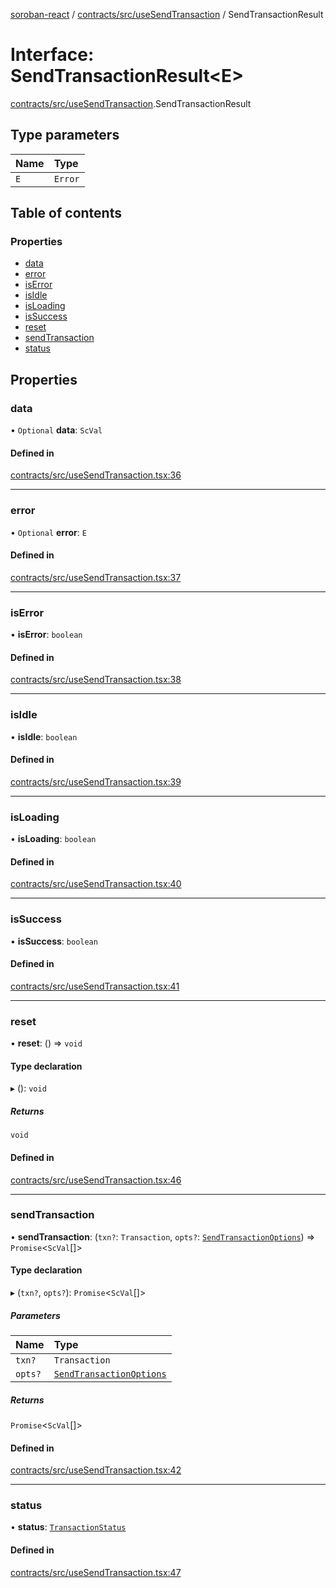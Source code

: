 [soroban-react](../README.md) / [contracts/src/useSendTransaction](../modules/contracts_src_useSendTransaction.md) / SendTransactionResult

# Interface: SendTransactionResult<E\>

[contracts/src/useSendTransaction](../modules/contracts_src_useSendTransaction.md).SendTransactionResult

## Type parameters

| Name | Type |
| :------ | :------ |
| `E` | `Error` |

## Table of contents

### Properties

- [data](contracts_src_useSendTransaction.SendTransactionResult.md#data)
- [error](contracts_src_useSendTransaction.SendTransactionResult.md#error)
- [isError](contracts_src_useSendTransaction.SendTransactionResult.md#iserror)
- [isIdle](contracts_src_useSendTransaction.SendTransactionResult.md#isidle)
- [isLoading](contracts_src_useSendTransaction.SendTransactionResult.md#isloading)
- [isSuccess](contracts_src_useSendTransaction.SendTransactionResult.md#issuccess)
- [reset](contracts_src_useSendTransaction.SendTransactionResult.md#reset)
- [sendTransaction](contracts_src_useSendTransaction.SendTransactionResult.md#sendtransaction)
- [status](contracts_src_useSendTransaction.SendTransactionResult.md#status)

## Properties

### data

• `Optional` **data**: `ScVal`

#### Defined in

[contracts/src/useSendTransaction.tsx:36](https://github.com/mauroepce/soroban-react/blob/486e5d4/packages/contracts/src/useSendTransaction.tsx#L36)

___

### error

• `Optional` **error**: `E`

#### Defined in

[contracts/src/useSendTransaction.tsx:37](https://github.com/mauroepce/soroban-react/blob/486e5d4/packages/contracts/src/useSendTransaction.tsx#L37)

___

### isError

• **isError**: `boolean`

#### Defined in

[contracts/src/useSendTransaction.tsx:38](https://github.com/mauroepce/soroban-react/blob/486e5d4/packages/contracts/src/useSendTransaction.tsx#L38)

___

### isIdle

• **isIdle**: `boolean`

#### Defined in

[contracts/src/useSendTransaction.tsx:39](https://github.com/mauroepce/soroban-react/blob/486e5d4/packages/contracts/src/useSendTransaction.tsx#L39)

___

### isLoading

• **isLoading**: `boolean`

#### Defined in

[contracts/src/useSendTransaction.tsx:40](https://github.com/mauroepce/soroban-react/blob/486e5d4/packages/contracts/src/useSendTransaction.tsx#L40)

___

### isSuccess

• **isSuccess**: `boolean`

#### Defined in

[contracts/src/useSendTransaction.tsx:41](https://github.com/mauroepce/soroban-react/blob/486e5d4/packages/contracts/src/useSendTransaction.tsx#L41)

___

### reset

• **reset**: () => `void`

#### Type declaration

▸ (): `void`

##### Returns

`void`

#### Defined in

[contracts/src/useSendTransaction.tsx:46](https://github.com/mauroepce/soroban-react/blob/486e5d4/packages/contracts/src/useSendTransaction.tsx#L46)

___

### sendTransaction

• **sendTransaction**: (`txn?`: `Transaction`, `opts?`: [`SendTransactionOptions`](contracts_src_useSendTransaction.SendTransactionOptions.md)) => `Promise`<`ScVal`[]\>

#### Type declaration

▸ (`txn?`, `opts?`): `Promise`<`ScVal`[]\>

##### Parameters

| Name | Type |
| :------ | :------ |
| `txn?` | `Transaction` |
| `opts?` | [`SendTransactionOptions`](contracts_src_useSendTransaction.SendTransactionOptions.md) |

##### Returns

`Promise`<`ScVal`[]\>

#### Defined in

[contracts/src/useSendTransaction.tsx:42](https://github.com/mauroepce/soroban-react/blob/486e5d4/packages/contracts/src/useSendTransaction.tsx#L42)

___

### status

• **status**: [`TransactionStatus`](../modules/contracts_src_useSendTransaction.md#transactionstatus)

#### Defined in

[contracts/src/useSendTransaction.tsx:47](https://github.com/mauroepce/soroban-react/blob/486e5d4/packages/contracts/src/useSendTransaction.tsx#L47)
